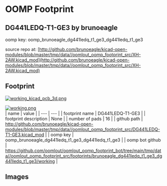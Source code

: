 # OOMP Footprint  
## DG441LEDQ-T1-GE3  by brunoeagle  
  
oomp key: oomp_brunoeagle_dg441ledq_t1_ge3_dg441ledq_t1_ge3  
  
source repo at: [http://github.com/brunoeagle/kicad-open-modules/blob/master/tmp/data//oomlout_oomp_footprint_src/XH-2AW.kicad_mod](http://github.com/brunoeagle/kicad-open-modules/blob/master/tmp/data//oomlout_oomp_footprint_src/XH-2AW.kicad_mod)  
## Footprint  
  
[![working_kicad_pcb_3d.png](working_kicad_pcb_3d_600.png)](working_kicad_pcb_3d.png)  
  
[![working.png](working_600.png)](working.png)  
| name | value | 
| --- | --- | 
| footprint name | DG441LEDQ-T1-GE3 | 
| footprint description | None | 
| number of pads | 16 | 
| github path | http://github.com/brunoeagle/kicad-open-modules/blob/master/tmp/data//oomlout_oomp_footprint_src/DG441LEDQ-T1-GE3.kicad_mod | 
| oomp key | oomp_brunoeagle_dg441ledq_t1_ge3_dg441ledq_t1_ge3 | 
| oomp bot github | https://github.com/oomlout/oomlout_oomp_footprint_bot/tree/main/tmp/data//oomlout_oomp_footprint_src/footprints/brunoeagle_dg441ledq_t1_ge3_dg441ledq_t1_ge3/working | 
## Images  
